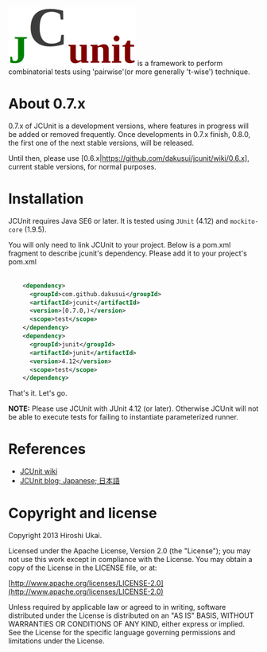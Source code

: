 ![JCUnit](src/main/resources/JCunit-logo.png) is a framework to perform combinatorial tests using 'pairwise'(or more generally 't-wise') 
technique.

# About 0.7.x

0.7.x of JCUnit is a development versions, where features in progress will be added
or removed frequently.
Once developments in 0.7.x finish, 0.8.0, the first one of the next stable versions, 
will be released.

Until then, please use [0.6.x|https://github.com/dakusui/jcunit/wiki/0.6.x], current
stable versions, for normal purposes.

# Installation
JCUnit requires Java SE6 or later.
It is tested using ```JUnit``` (4.12) and ```mockito-core``` (1.9.5).

You will only need to link JCUnit to your project.
Below is a pom.xml fragment to describe jcunit's dependency.
Please add it to your project's pom.xml

```xml

    <dependency>
      <groupId>com.github.dakusui</groupId>
      <artifactId>jcunit</artifactId>
      <version>[0.7.0,)</version>
      <scope>test</scope>
    </dependency>
    <dependency>
      <groupId>junit</groupId>
      <artifactId>junit</artifactId>
      <version>4.12</version>
      <scope>test</scope>
    </dependency>
```

That's it. Let's go.

**NOTE:** Please use JCUnit with JUnit 4.12 (or later). Otherwise JCUnit will not be able to execute tests for failing to instantiate parameterized runner.

# References

* [JCUnit wiki](https://github.com/dakusui/jcunit/wiki)
* [JCUnit blog; Japanese; 日本語](http://jcunit.hatenablog.jp/)

# Copyright and license #

Copyright 2013 Hiroshi Ukai.

Licensed under the Apache License, Version 2.0 (the "License");
you may not use this work except in compliance with the License.
You may obtain a copy of the License in the LICENSE file, or at:

  [http://www.apache.org/licenses/LICENSE-2.0](http://www.apache.org/licenses/LICENSE-2.0)

Unless required by applicable law or agreed to in writing, software
distributed under the License is distributed on an "AS IS" BASIS,
WITHOUT WARRANTIES OR CONDITIONS OF ANY KIND, either express or implied.
See the License for the specific language governing permissions and
limitations under the License.
